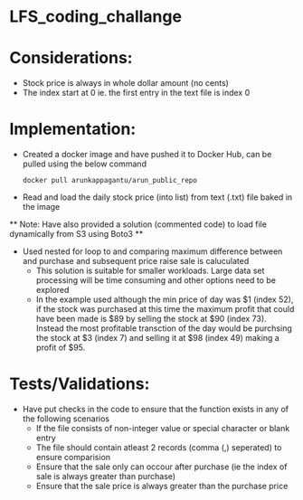 # LFS_coding_challange

# Considerations:

- Stock price is always in whole dollar amount (no cents)
- The index start at 0 ie. the first entry in the text file is index 0

# Implementation:

- Created a docker image and have pushed it to Docker Hub, can be pulled using the below command

      docker pull arunkappagantu/arun_public_repo
      
- Read and load the daily stock price (into list) from text (.txt) file baked in the image

**    Note: Have also provided a solution (commented code) to load file dynamically from S3 using Boto3 ** 

- Used nested for loop to and comparing maximum difference between and purchase and subsequent price raise sale is caluculated
    - This solution is suitable for smaller workloads. Large data set processing will be time consuming and other options need to be explored 
    - In the example used although the min price of day was $1 (index 52), if the stock was purchased at this time the maximum profit that could have been made    is $89 by selling the stock at $90 (index 73). Instead the most profitable transction of the day would be purchsing the stock at $3 (index 7) and selling it at $98 (index 49) making a profit of $95.


# Tests/Validations:

- Have put checks in the code to ensure that the function exists in any of the following scenarios
    - If the file consists of non-integer value or special character or blank entry
    - The file should contain atleast 2 records (comma (,) seperated) to ensure comparision
    - Ensure that the sale only can occour after purchase (ie the index of sale is always greater than purchase)
    - Ensure that the sale price is always greater than the purchase price
